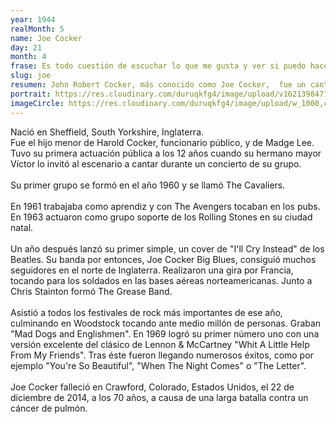 ```yaml
---
year: 1944
realMonth: 5
name: Joe Cocker
day: 21
month: 4
frase: Es todo cuestión de escuchar lo que me gusta y ver si puedo hacer que encaje con mi estilo.
slug: joe
resumen: John Robert Cocker, más conocido como Joe Cocker, ​ fue un cantante y músico de rock, blues y soul británico. Conocido por su voz áspera y por el gran sentimiento que ponía en sus interpretaciones, centró parte de su carrera musical en versionar canciones de otros artistas, particularmente de The Beatles.
portrait: https://res.cloudinary.com/duruqkfg4/image/upload/v1621398471/joe_ufuk0d.webp
imageCircle: https://res.cloudinary.com/duruqkfg4/image/upload/w_1000,c_fill,ar_1:1,g_auto,r_max/v1621398471/Joe_cocker_1970_nrjon3.webp
---
```


<p>Nació en Sheffield, South Yorkshire, Inglaterra.
<br />
Fue el hijo menor de Harold Cocker, funcionario público, y de Madge Lee.
<br />
Tuvo su primera actuación pública a los 12 años cuando su hermano mayor Víctor lo invitó al escenario a cantar durante un concierto de su grupo.<!--more-->
<br />
<br />
Su primer grupo se formó en el año 1960 y se llamó The Cavaliers.
<br />
<br />
En 1961 trabajaba como aprendiz y con The Avengers tocaban en los pubs. En 1963 actuaron como grupo soporte de los Rolling Stones en su ciudad natal.
<br />
<br />
Un año después lanzó su primer simple, un cover de "I'll Cry Instead" de los Beatles. Su banda por entonces, Joe Cocker Big Blues, consiguió muchos seguidores en el norte de Inglaterra. Realizaron una gira por Francia, tocando para los soldados en las bases aéreas norteamericanas. Junto a Chris Stainton formó The Grease Band.
<br />
<br />
Asistió a todos los festivales de rock más importantes de ese año, culminando en Woodstock tocando ante medio millón de personas. Graban "Mad Dogs and Englishmen". En 1969 logró su primer número uno con una versión excelente del clásico de Lennon & McCartney "Whit A Little Help From My Friends". Tras éste fueron llegando numerosos éxitos, como por ejemplo "You're So Beautiful", "When The Night Comes" o "The Letter".
<br />
<br />
Joe Cocker falleció en Crawford, Colorado, Estados Unidos, el 22 de diciembre de 2014, a los 70 años, a causa de una larga batalla contra un cáncer de pulmón.
</p>
